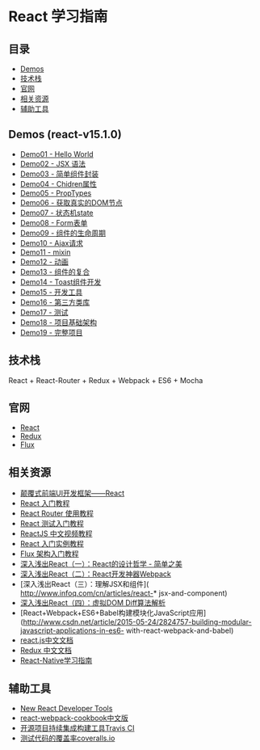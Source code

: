 # React 学习指南
## 目录
* [Demos](#demos)
* [技术栈](#tech-stack)
* [官网](#site)
* [相关资源](#relative-resource)
* [辅助工具](#tools)

<a name="demos"></a>
## Demos (react-v15.1.0)
* [Demo01 - Hello World](https://zuojj.github.io/react-tutorial/react-demos/demo01/index.html)
* [Demo02 - JSX 语法](https://zuojj.github.io/react-tutorial/react-demos/demo02/index.html)
* [Demo03 - 简单组件封装](https://zuojj.github.io/react-tutorial/react-demos/demo03/index.html)
* [Demo04 - Chidren属性](https://zuojj.github.io/react-tutorial/react-demos/demo04/index.html)
* [Demo05 - PropTypes](https://zuojj.github.io/react-tutorial/react-demos/demo05/index.html)
* [Demo06 - 获取真实的DOM节点](https://zuojj.github.io/react-tutorial/react-demos/demo06/index.html)
* [Demo07 - 状态机state](https://zuojj.github.io/react-tutorial/react-demos/demo07/index.html)
* [Demo08 - Form表单](https://zuojj.github.io/react-tutorial/react-demos/demo08/index.html)
* [Demo09 - 组件的生命周期](https://zuojj.github.io/react-tutorial/react-demos/demo09/index.html)
* [Demo10 - Ajax请求](https://zuojj.github.io/react-tutorial/react-demos/demo10/index.html)
* [Demo11 - mixin](https://zuojj.github.io/react-tutorial/react-demos/demo11/index.html)
* [Demo12 - 动画]()
* [Demo13 - 组件的复合]()
* [Demo14 - Toast组件开发]()
* [Demo15 - 开发工具]()
* [Demo16 - 第三方类库]()
* [Demo17 - 测试]()
* [Demo18 - 项目基础架构]()
* [Demo19 - 完整项目]()

<a name="tech-stack"></a>
## 技术栈
React + React-Router + Redux + Webpack + ES6 + Mocha

<a name="site"></a>
## 官网
* [React](https://facebook.github.io/react/index.html)
* [Redux](https://github.com/reactjs/redux)
* [Flux](https://facebook.github.io/flux/)

<a name="relative-resource"></a>
## 相关资源
* [颠覆式前端UI开发框架——React](http://www.infoq.com/cn/articles/subversion-front-end-ui-development-framework-react)
* [React 入门教程](https://hulufei.gitbooks.io/react-tutorial/content/)
* [React Router 使用教程](http://www.ruanyifeng.com/blog/2016/05/react_router.html)
* [React 测试入门教程](http://www.ruanyifeng.com/blog/2016/02/react-testing-tutorial.html)
* [ReactJS 中文视频教程]( http://react.nodejs-china.org/t/reactjs/584)
* [React 入门实例教程](http://www.ruanyifeng.com/blog/2015/03/react.html)
* [Flux 架构入门教程](http://www.ruanyifeng.com/blog/2016/01/flux.html)
* [深入浅出React（一）：React的设计哲学 - 简单之美]( http://www.infoq.com/cn/articles/react-art-of-simplity)
* [深入浅出React（二）：React开发神器Webpack]( http://www.infoq.com/cn/articles/react-and-webpack)
* [深入浅出React（三）：理解JSX和组件]( http://www.infoq.com/cn/articles/react-* jsx-and-component)
* [深入浅出React（四）：虚拟DOM Diff算法解析]( http://www.infoq.com/cn/articles/react-dom-diff)
* [React+Webpack+ES6+Babel构建模块化JavaScript应用](http://www.csdn.net/article/2015-05-24/2824757-building-modular-javascript-applications-in-es6- with-react-webpack-and-babel)
* [react.js中文文档](http://reactjs.cn/)
* [Redux 中文文档](http://camsong.github.io/redux-in-chinese)
* [React-Native学习指南](https://github.com/reactnativecn/react-native-guide)

<a name="tools"></a>
## 辅助工具
* [New React Developer Tools](https://chrome.google.com/webstore/detail/react-developer-tools/fmkadmapgofadopljbjfkapdkoienihi)
* [react-webpack-cookbook中文版](http://fakefish.github.io/react-webpack-cookbook/)
* [开源项目持续集成构建工具Travis CI](https://travis-ci.org/)
* [测试代码的覆盖率coveralls.io](coveralls.io)